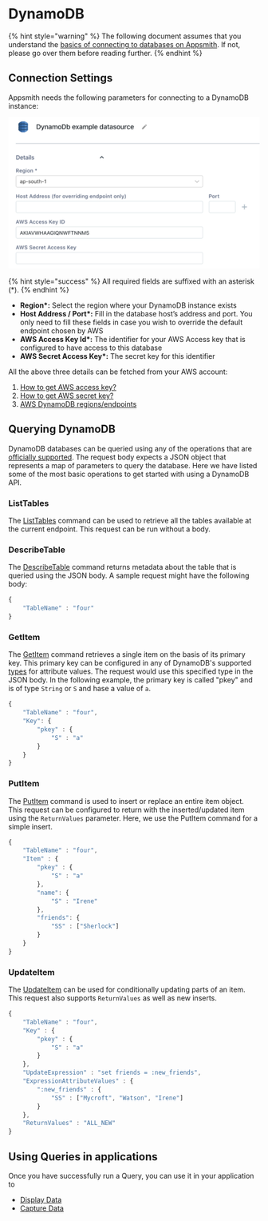 # DynamoDB

{% hint style="warning" %}
The following document assumes that you understand the [basics of connecting to databases on Appsmith](../core-concepts/connecting-to-data-sources/connecting-to-databases.md). If not, please go over them before reading further.
{% endhint %}

## Connection Settings

Appsmith needs the following parameters for connecting to a DynamoDB instance:

![Click to expand](../.gitbook/assets/dynamodb-datasource-form.png)

{% hint style="success" %}
All required fields are suffixed with an asterisk (\*).
{% endhint %}

* **Region\*:** Select the region where your DynamoDB instance exists
* **Host Address / Port\*:** Fill in the database host’s address and port. You only need to fill these fields in case you wish to override the default endpoint chosen by AWS
* **AWS Access Key Id\*:** The identifier for your AWS Access key that is configured to have access to this database
* **AWS Secret Access Key\*:** The secret key for this identifier

All the above three details can be fetched from your AWS account:

1. [How to get AWS access key?](https://aws.amazon.com/premiumsupport/knowledge-center/create-access-key/)
2. [How to get AWS secret key?](https://aws.amazon.com/blogs/security/wheres-my-secret-access-key/)
3. [AWS DynamoDB regions/endpoints](https://docs.aws.amazon.com/general/latest/gr/rande.html)

## Querying DynamoDB

DynamoDB databases can be queried using any of the operations that are [officially supported](https://docs.aws.amazon.com/amazondynamodb/latest/APIReference/API\_Operations\_Amazon\_DynamoDB.html). The request body expects a JSON object that represents a map of parameters to query the database. Here we have listed some of the most basic operations to get started with using a DynamoDB API.

### ListTables

The [ListTables](https://docs.aws.amazon.com/amazondynamodb/latest/APIReference/API\_ListTables.html) command can be used to retrieve all the tables available at the current endpoint. This request can be run without a body.

### DescribeTable

The [DescribeTable](https://docs.aws.amazon.com/amazondynamodb/latest/APIReference/API\_DescribeTable.html) command returns metadata about the table that is queried using the JSON body. A sample request might have the following body:

```javascript
{
    "TableName" : "four"
}
```

### GetItem

The [GetItem](https://docs.aws.amazon.com/amazondynamodb/latest/APIReference/API\_GetItem.html) command retrieves a single item on the basis of its primary key. This primary key can be configured in any of DynamoDB's supported [types](https://docs.aws.amazon.com/amazondynamodb/latest/APIReference/API\_AttributeValue.html) for attribute values. The request would use this specified type in the JSON body. In the following example, the primary key is called "pkey" and is of type `String` or `S` and hase a value of `a`.

```javascript
{
    "TableName" : "four",
    "Key": {
        "pkey" : {
            "S" : "a"
        }
    }
}
```

### PutItem

The [PutItem](https://docs.aws.amazon.com/amazondynamodb/latest/APIReference/API\_PutItem.html) command is used to insert or replace an entire item object. This request can be configured to return with the inserted/updated item using the `ReturnValues` parameter. Here, we use the PutItem command for a simple insert.

```javascript
{
    "TableName" : "four",
    "Item" : {
        "pkey" : {
            "S" : "a"
        },
        "name": {
            "S" : "Irene"
        },
        "friends": {
            "SS" : ["Sherlock"]
        }
    }
}
```

### UpdateItem

The [UpdateItem](https://docs.aws.amazon.com/amazondynamodb/latest/APIReference/API\_UpdateItem.html) can be used for conditionally updating parts of an item. This request also supports `ReturnValues` as well as new inserts.

```javascript
{
    "TableName" : "four",
    "Key" : {
        "pkey" : {
            "S" : "a"
        }
    },
    "UpdateExpression" : "set friends = :new_friends",
    "ExpressionAttributeValues" : {
        ":new_friends" : {
            "SS" : ["Mycroft", "Watson", "Irene"]
        }
    },
    "ReturnValues" : "ALL_NEW"
}
```

## Using Queries in applications

Once you have successfully run a Query, you can use it in your application to

* [Display Data](../core-concepts/displaying-data-read/)
* [Capture Data](../core-concepts/capturing-data-write/)
